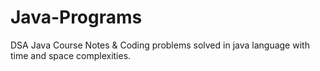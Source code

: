 # Java-Programs
DSA Java Course Notes &
Coding problems solved in java language with time and space complexities. 
